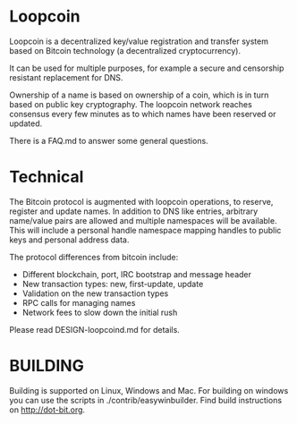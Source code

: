 Loopcoin
===================

Loopcoin is a decentralized key/value registration and transfer system based on Bitcoin technology (a decentralized cryptocurrency).

It can be used for multiple purposes, for example a secure and censorship resistant replacement for DNS.

Ownership of a name is based on ownership of a coin, which is in turn based on public key cryptography.  The loopcoin network reaches consensus every few minutes as to which names have been reserved or updated.

There is a FAQ.md to answer some general questions.


Technical
=====================

The Bitcoin protocol is augmented with loopcoin operations, to reserve, register and update names.  In addition to DNS like entries, arbitrary name/value pairs are allowed and multiple namespaces will be available.  This will include a personal handle namespace mapping handles to public keys and personal address data.

The protocol differences from bitcoin include:

* Different blockchain, port, IRC bootstrap and message header
* New transaction types: new, first-update, update
* Validation on the new transaction types
* RPC calls for managing names
* Network fees to slow down the initial rush

Please read DESIGN-loopcoind.md for details.


BUILDING
======================

Building is supported on Linux, Windows and Mac. For building on windows you can use the scripts in ./contrib/easywinbuilder. Find build instructions on http://dot-bit.org.

